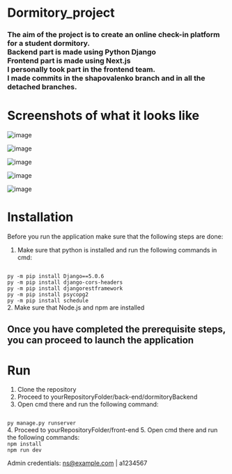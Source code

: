 # Dormitory_project
<h3>The aim of the project is to create an online check-in platform for a student dormitory.</br>
Backend part is made using Python Django</br>
Frontend part is made using Next.js</br>
I personally took part in the frontend team.</br> 
I made commits in the shapovalenko branch and in all the detached branches.
</h3>

<h1>Screenshots of what it looks like</h1>

![image](https://github.com/VictorShap/Dormitory_NextjsApp/assets/36379638/a18b6ef7-6788-49c3-ba49-8f8b24dc0a0d)

![image](https://github.com/VictorShap/Dormitory_NextjsApp/assets/36379638/67318a03-b05e-4f79-866a-88f48a1a5f9d)


![image](https://github.com/VictorShap/Dormitory_NextjsApp/assets/36379638/0ff4a8a9-6a81-410d-84dd-ae6aa9b09914)

![image](https://github.com/VictorShap/Dormitory_NextjsApp/assets/36379638/88cb63db-242c-4510-9b42-c48fd4f4f7f1)

![image](https://github.com/VictorShap/Dormitory_NextjsApp/assets/36379638/393f5596-60e8-48d5-9213-0786b2a6a09f)

<h1>Installation</h1>

Before you run the application make sure that the following steps are done:
1. Make sure that python is installed and run the following commands in cmd:
<code>
py -m pip install Django==5.0.6
py -m pip install django-cors-headers
py -m pip install djangorestframework
py -m pip install psycopg2
py -m pip install schedule
</code> 
2. Make sure that Node.js and npm are installed

<h2>Once you have completed the prerequisite steps, you can proceed to launch the application</h2>

<h1>Run</h1>

1. Clone the repository
2. Proceed to yourRepositoryFolder/back-end/dormitoryBackend
3. Open cmd there and run the following command:
<code>
py manage.py runserver
</code>
4. Proceed to yourRepositoryFolder/front-end
5. Open cmd there and run the following commands:
<code>
npm install
npm run dev
</code>

Admin credentials: ns@example.com | a1234567
